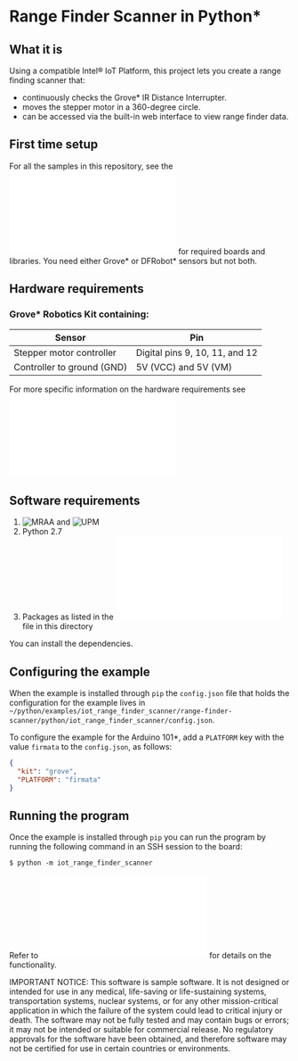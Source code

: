 # Range Finder Scanner in Python*

## What it is

Using a compatible Intel® IoT Platform, this project lets you create a range finding scanner that:<br>
- continuously checks the Grove\* IR Distance Interrupter.<br>
- moves the stepper motor in a 360-degree circle.<br>
- can be accessed via the built-in web interface to view range finder data.

## First time setup
For all the samples in this repository, see the ![General Setup Instructions](./../../README.md#setup) for required boards and libraries.  You need either Grove\* or DFRobot\* sensors but not both.

## Hardware requirements

### Grove\* Robotics Kit containing:

Sensor | Pin
--- | ---
Stepper motor controller | Digital pins 9, 10, 11, and 12
Controller to ground (GND) | 5V (VCC) and 5V (VM)

For more specific information on the hardware requirements see ![Hardware Details](./../README.md#hardware-requirements)

## Software requirements

1. ![MRAA](https://github.com/intel-iot-devkit/mraa) and ![UPM](https://github.com/intel-iot-devkit/upm)
2. Python 2.7
3. Packages as listed in the ![setup.py](setup.py) file in this directory

You can install the dependencies.

## Configuring the example

When the example is installed through `pip` the `config.json` file that holds the configuration for the example lives in `~/python/examples/iot_range_finder_scanner/range-finder-scanner/python/iot_range_finder_scanner/config.json`.

To configure the example for the Arduino 101\*, add a `PLATFORM` key with the value `firmata` to the `config.json`, as follows:

```JSON
{
  "kit": "grove",
  "PLATFORM": "firmata"
}
```

## Running the program

Once the example is installed through `pip` you can run the program by running the following command in an SSH session to the board:

    $ python -m iot_range_finder_scanner
    
Refer to ![How it Works](./../README.md#how-it-works) for details on the functionality.

IMPORTANT NOTICE: This software is sample software. It is not designed or intended for use in any medical, life-saving or life-sustaining systems, transportation systems, nuclear systems, or for any other mission-critical application in which the failure of the system could lead to critical injury or death. The software may not be fully tested and may contain bugs or errors; it may not be intended or suitable for commercial release. No regulatory approvals for the software have been obtained, and therefore software may not be certified for use in certain countries or environments.
